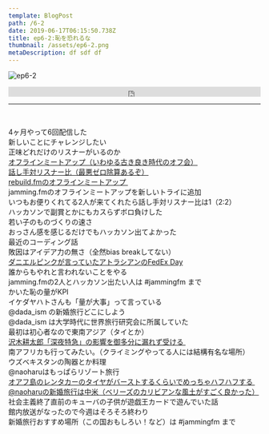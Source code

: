 ```yaml
---  
template: BlogPost  
path: /6-2
date: 2019-06-17T06:15:50.738Z  
title: ep6-2:恥を恐れるな
thumbnail: /assets/ep6-2.png
metaDescription: df sdf df  
---  
```

![ep6-2](/assets/ep6-2.png)  
<iframe width="100%" height="20" scrolling="no" frameborder="no" allow="autoplay" src="https://w.soundcloud.com/player/?url=https%3A//api.soundcloud.com/tracks/637701708&color=%23ff5500&inverse=false&auto_play=false&show_user=true"></iframe>


</br>


***


</br>

<p>4ヶ月やって6回配信した<br>新しいことにチャレンジしたい<br>正味どれだけのリスナーがいるのか<br><a href="https://ja.wikipedia.org/wiki/%E3%82%AA%E3%83%95%E3%83%A9%E3%82%A4%E3%83%B3%E3%83%9F%E3%83%BC%E3%83%86%E3%82%A3%E3%83%B3%E3%82%B0" target="_blank" rel="noopener noreferrer">オフラインミートアップ（いわゆる古き良き時代のオフ会）</a><br><a href="https://ja.wikipedia.org/wiki/%E3%82%BC%E3%83%AD%E9%99%A4%E7%AE%97" target="_blank" rel="noopener noreferrer">話し手対リスナー比（最悪ゼロ除算あるぞ）</a><br><a href="https://twitter.com/rebuildfm/status/1117204110573330432" target="_blank" rel="noopener noreferrer">rebuild.fmのオフラインミートアップ&nbsp;</a><br>jamming.fmのオフラインミートアップを新しいトライに追加<br>いつもお便りくれてる2人が来てくれたら話し手対リスナー比は1（2:2）<br>ハッカソンで副賞とかにもカスらずボロ負けした<br>若い子のものづくりの速さ<br>おっさん感を感じるだけでもハッカソン出てよかった<br>最近のコーディング話<br>敗因はアイデア力の無さ（全然bias breakしてない）<br><a href="https://www.danpink.com/2011/07/how-to-deliver-innovation-overnight/" target="_blank" rel="noopener noreferrer">ダニエルピンクが言っていたアトラシアンのFedEx Day</a><br>誰からもやれと言われないことをやる<br>jamming.fmの2人とハッカソン出たい人は&nbsp;#jammingfm&nbsp;まで<br>かいた恥の量がKPI<br>イケダヤハトさんも「量が大事」って言っている<br>@dada_ism&nbsp;の新婚旅行どこにしよう<br>@dada_ism&nbsp;は大学時代に世界旅行研究会に所属していた<br>最初は初心者なので東南アジア（タイとか）<br><a href="https://ja.wikipedia.org/wiki/%E6%B7%B1%E5%A4%9C%E7%89%B9%E6%80%A5" target="_blank" rel="noopener noreferrer">沢木耕太郎「深夜特急」の影響を御多分に漏れず受ける&nbsp;</a><br>南アフリカも行ってみたい。（クライミングやってる人には結構有名な場所）<br>ウズベキスタンの陶器とか料理<br>@naoharuはもっぱらリゾート旅行<br><a href="http://defenceless.org/2019/03/31/hawaii-trip-2019-day-2/" target="_blank" rel="noopener noreferrer">オアフ島のレンタカーのタイヤがバーストするくらいでめっちゃハフハフする&nbsp;</a><br><a href="http://defenceless.org/2016/01/21/central-america-trip-7/" target="_blank" rel="noopener noreferrer">@naoharuの新婚旅行は中米（ベリーズのカリビアンな風土がすごく良かった）</a><br>社会主義終了直前のキューバの子供が遊戯王カードで遊んでいた話<br>館内放送がなったので今週はそろそろ終わり<br>新婚旅行おすすめ場所（この国おもしろい！など）は&nbsp;#jammingfm&nbsp;まで</p>
